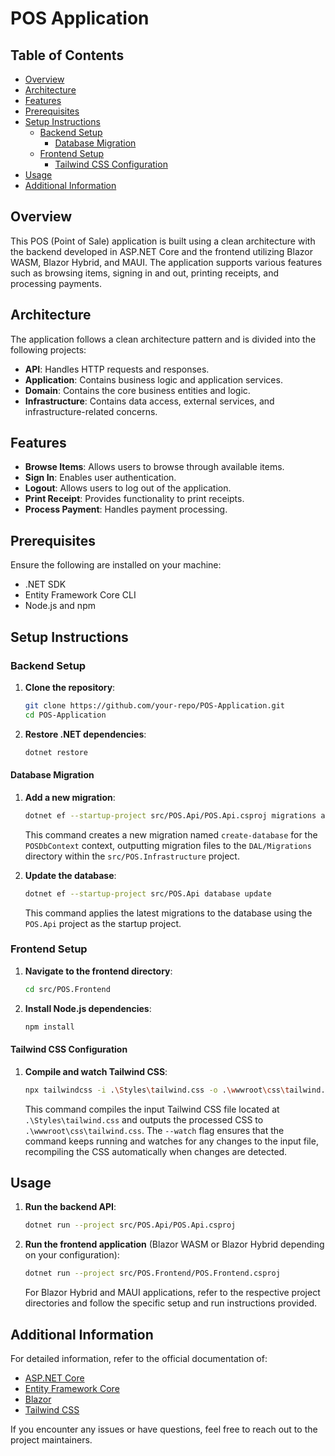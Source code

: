 # POS Application

## Table of Contents
- [Overview](#overview)
- [Architecture](#architecture)
- [Features](#features)
- [Prerequisites](#prerequisites)
- [Setup Instructions](#setup-instructions)
  - [Backend Setup](#backend-setup)
    - [Database Migration](#database-migration)
  - [Frontend Setup](#frontend-setup)
    - [Tailwind CSS Configuration](#tailwind-css-configuration)
- [Usage](#usage)
- [Additional Information](#additional-information)

## Overview
This POS (Point of Sale) application is built using a clean architecture with the backend developed in ASP.NET Core and the frontend utilizing Blazor WASM, Blazor Hybrid, and MAUI. The application supports various features such as browsing items, signing in and out, printing receipts, and processing payments.

## Architecture
The application follows a clean architecture pattern and is divided into the following projects:
- **API**: Handles HTTP requests and responses.
- **Application**: Contains business logic and application services.
- **Domain**: Contains the core business entities and logic.
- **Infrastructure**: Contains data access, external services, and infrastructure-related concerns.

## Features
- **Browse Items**: Allows users to browse through available items.
- **Sign In**: Enables user authentication.
- **Logout**: Allows users to log out of the application.
- **Print Receipt**: Provides functionality to print receipts.
- **Process Payment**: Handles payment processing.

## Prerequisites
Ensure the following are installed on your machine:
- .NET SDK
- Entity Framework Core CLI
- Node.js and npm

## Setup Instructions

### Backend Setup

1. **Clone the repository**:

    ```bash
    git clone https://github.com/your-repo/POS-Application.git
    cd POS-Application
    ```

2. **Restore .NET dependencies**:

    ```bash
    dotnet restore
    ```

#### Database Migration

1. **Add a new migration**:

    ```bash
    dotnet ef --startup-project src/POS.Api/POS.Api.csproj migrations add create-database --context POSDbContext --output-dir DAL/Migrations --project src/POS.Infrastructure/POS.Infrastructure.csproj
    ```

    This command creates a new migration named `create-database` for the `POSDbContext` context, outputting migration files to the `DAL/Migrations` directory within the `src/POS.Infrastructure` project.

2. **Update the database**:

    ```bash
    dotnet ef --startup-project src/POS.Api database update
    ```

    This command applies the latest migrations to the database using the `POS.Api` project as the startup project.

### Frontend Setup

1. **Navigate to the frontend directory**:

    ```bash
    cd src/POS.Frontend
    ```

2. **Install Node.js dependencies**:

    ```bash
    npm install
    ```

#### Tailwind CSS Configuration

1. **Compile and watch Tailwind CSS**:

    ```bash
    npx tailwindcss -i .\Styles\tailwind.css -o .\wwwroot\css\tailwind.css --watch
    ```

    This command compiles the input Tailwind CSS file located at `.\Styles\tailwind.css` and outputs the processed CSS to `.\wwwroot\css\tailwind.css`. The `--watch` flag ensures that the command keeps running and watches for any changes to the input file, recompiling the CSS automatically when changes are detected.

## Usage

1. **Run the backend API**:

    ```bash
    dotnet run --project src/POS.Api/POS.Api.csproj
    ```

2. **Run the frontend application** (Blazor WASM or Blazor Hybrid depending on your configuration):

    ```bash
    dotnet run --project src/POS.Frontend/POS.Frontend.csproj
    ```

    For Blazor Hybrid and MAUI applications, refer to the respective project directories and follow the specific setup and run instructions provided.

## Additional Information

For detailed information, refer to the official documentation of:
- [ASP.NET Core](https://docs.microsoft.com/en-us/aspnet/core/?view=aspnetcore-6.0)
- [Entity Framework Core](https://docs.microsoft.com/en-us/ef/core/)
- [Blazor](https://docs.microsoft.com/en-us/aspnet/core/blazor/?view=aspnetcore-6.0)
- [Tailwind CSS](https://tailwindcss.com/docs)

If you encounter any issues or have questions, feel free to reach out to the project maintainers.
